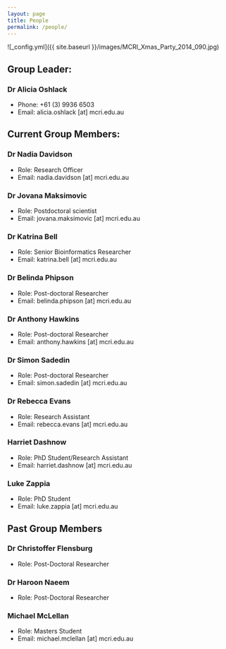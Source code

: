 ```yaml
---
layout: page
title: People
permalink: /people/
---
```


![_config.yml]({{ site.baseurl }}/images/MCRI_Xmas_Party_2014_090.jpg)

## Group Leader:

### Dr Alicia Oshlack

* Phone: +61 (3) 9936 6503
* Email: alicia.oshlack [at] mcri.edu.au

## Current Group Members:

### Dr Nadia Davidson
* Role: Research Officer
* Email: nadia.davidson [at] mcri.edu.au

### Dr Jovana Maksimovic
* Role: Postdoctoral scientist
* Email: jovana.maksimovic [at] mcri.edu.au

### Dr Katrina Bell
* Role: Senior Bioinformatics Researcher
* Email: katrina.bell [at] mcri.edu.au

### Dr Belinda Phipson
* Role: Post-doctoral Researcher
* Email: belinda.phipson [at] mcri.edu.au

### Dr Anthony Hawkins
 * Role: Post-doctoral Researcher
 * Email: anthony.hawkins [at] mcri.edu.au

### Dr Simon Sadedin  
* Role: Post-doctoral Researcher
* Email: simon.sadedin [at] mcri.edu.au

### Dr Rebecca Evans  
* Role: Research Assistant
* Email: rebecca.evans [at] mcri.edu.au

### Harriet Dashnow
* Role: PhD Student/Research Assistant
* Email: harriet.dashnow [at] mcri.edu.au

### Luke Zappia
* Role: PhD Student
* Email: luke.zappia [at] mcri.edu.au



## Past Group Members

### Dr Christoffer Flensburg  
* Role: Post-Doctoral Researcher

### Dr Haroon Naeem  
* Role: Post-Doctoral Researcher

### Michael McLellan  
* Role: Masters Student
* Email: michael.mclellan [at] mcri.edu.au
